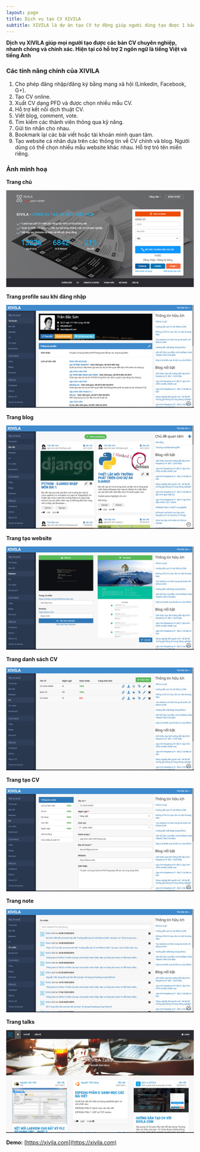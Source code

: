 ```yaml
---
layout: page
title: Dịch vụ tạo CV XIVILA
subtitle: XIVILA là dự án tạo CV tự động giúp người dùng tạo được 1 bản CV chuyên nghiệp nhanh chóng và tiện lợi.
---
```


**Dịch vụ XIVILA giúp mọi người tạo được các bản CV chuyên nghiệp, nhanh chóng và chính xác. Hiện tại có hỗ trợ 2 ngôn ngữ là tiếng Việt và tiếng Anh**

### Các tính năng chính của XIVILA

1. Cho phép đăng nhập/đăng ký bằng mạng xã hội (Linkedin, Facebook, G+).
2. Tạo CV online.
3. Xuất CV dạng PFD và được chọn nhiều mẫu CV.
4. Hỗ trợ kết nối dịch thuật CV.
5. Viết blog, comment, vote.
6. Tìm kiếm các thành viên thông qua kỹ năng.
7. Gửi tin nhắn cho nhau.
8. Bookmark lại các bài viết hoặc tài khoản mình quan tâm.
9. Tạo website cá nhân dựa trên các thông tin về CV chính và blog. Người dùng có thể chọn nhiều mẫu website khác nhau. Hỗ trợ trỏ tên miền riêng.

### Ảnh minh hoạ

**Trang chủ**

![Dịch vụ tạo CV XIVILA - trang chủ](/img/pages/xivila-home.jpg)

**Trang profile sau khi đăng nhập**

![Dịch vụ tạo CV XIVILA - trang profile](/img/pages/xivila-profile.jpg)

**Trang blog**

![Dịch vụ tạo CV XIVILA - trang blog](/img/pages/xivila-blog.jpg)

**Trang tạo website**

![Dịch vụ tạo CV XIVILA - trang tạo web cá nhân](/img/pages/xivila-personal-page.jpg)

**Trang danh sách CV**

![Dịch vụ tạo CV XIVILA - trang danh sách CV](/img/pages/xivila-cv-list.jpg)

**Trang tạo CV**

![Dịch vụ tạo CV XIVILA - trang tạo CV](/img/pages/xivila-cv-detail.jpg)

**Trang note**

![Dịch vụ tạo CV XIVILA - trang note](/img/pages/xivila-note.jpg)

**Trang talks**

![Dịch vụ tạo CV XIVILA - trang talks](/img/pages/xivila-talks.jpg)

**Demo:** [https://xivila.com](https://xivila.com)